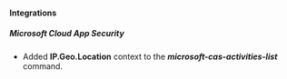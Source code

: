 
#### Integrations
##### Microsoft Cloud App Security
- Added **IP.Geo.Location** context to the ***microsoft-cas-activities-list*** command.
